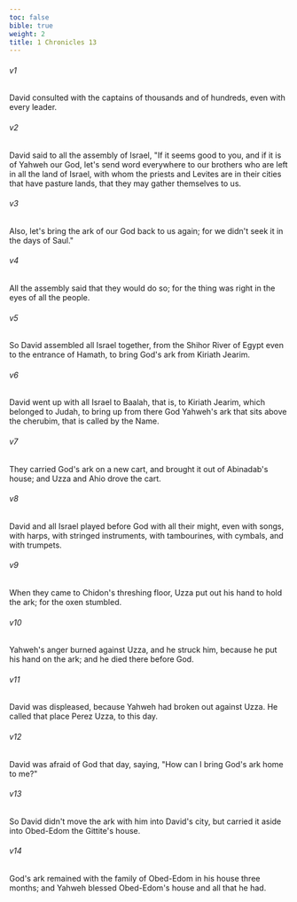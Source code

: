 ```yaml
---
toc: false
bible: true
weight: 2
title: 1 Chronicles 13
---
```




###### v1 
David consulted with the captains of thousands and of hundreds, even with every leader. 

###### v2 
David said to all the assembly of Israel, "If it seems good to you, and if it is of Yahweh our God, let's send word everywhere to our brothers who are left in all the land of Israel, with whom the priests and Levites are in their cities that have pasture lands, that they may gather themselves to us. 

###### v3 
Also, let's bring the ark of our God back to us again; for we didn't seek it in the days of Saul." 

###### v4 
All the assembly said that they would do so; for the thing was right in the eyes of all the people. 

###### v5 
So David assembled all Israel together, from the Shihor River of Egypt even to the entrance of Hamath, to bring God's ark from Kiriath Jearim. 

###### v6 
David went up with all Israel to Baalah, that is, to Kiriath Jearim, which belonged to Judah, to bring up from there God Yahweh's ark that sits above the cherubim, that is called by the Name. 

###### v7 
They carried God's ark on a new cart, and brought it out of Abinadab's house; and Uzza and Ahio drove the cart. 

###### v8 
David and all Israel played before God with all their might, even with songs, with harps, with stringed instruments, with tambourines, with cymbals, and with trumpets. 

###### v9 
When they came to Chidon's threshing floor, Uzza put out his hand to hold the ark; for the oxen stumbled. 

###### v10 
Yahweh's anger burned against Uzza, and he struck him, because he put his hand on the ark; and he died there before God. 

###### v11 
David was displeased, because Yahweh had broken out against Uzza. He called that place Perez Uzza, to this day. 

###### v12 
David was afraid of God that day, saying, "How can I bring God's ark home to me?" 

###### v13 
So David didn't move the ark with him into David's city, but carried it aside into Obed-Edom the Gittite's house. 

###### v14 
God's ark remained with the family of Obed-Edom in his house three months; and Yahweh blessed Obed-Edom's house and all that he had.
